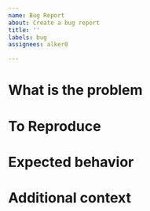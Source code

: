 ```yaml
---
name: Bug Report
about: Create a bug report
title: ''
labels: bug
assignees: alker0

---
```


# What is the problem

# To Reproduce

# Expected behavior

# Additional context
